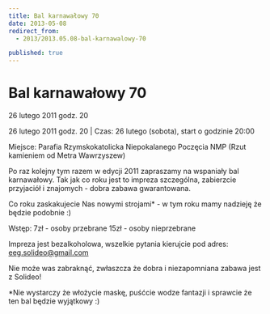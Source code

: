 ```yaml
---
title: Bal karnawałowy 70
date: 2013-05-08
redirect_from: 
  - 2013/2013.05.08-bal-karnawalowy-70

published: true
---
```




# Bal karnawałowy 70

<time>26 lutego 2011 godz. 20</time>

26 lutego 2011 godz. 20 | 
Czas: 26 lutego (sobota), start o godzinie 20:00

Miejsce: Parafia Rzymskokatolicka Niepokalanego Poczęcia NMP (Rzut kamieniem od Metra Wawrzyszew)

Po raz kolejny tym razem w edycji 2011 zapraszamy na wspaniały bal karnawałowy. Tak jak co roku jest to impreza szczególna, zabierzcie przyjaciół i znajomych - dobra zabawa gwarantowana.

Co roku zaskakujecie Nas nowymi strojami* - w tym roku mamy nadzieję że będzie podobnie :)

Wstęp:
7zł - osoby przebrane
15zł - osoby nieprzebrane

Impreza jest bezalkoholowa, wszelkie pytania kierujcie pod adres:
 eeg.solideo@gmail.com

Nie może was zabraknąć, zwłaszcza że dobra i niezapomniana zabawa jest z Solideo!

*Nie wystarczy że włożycie maskę, puśćcie wodze fantazji i sprawcie że ten bal będzie wyjątkowy :)

<!--{{json:{"created_date":"2013-05-08 20:59:32","publish_down":"0000-00-00 00:00:00","id":"1025"}}}-->
